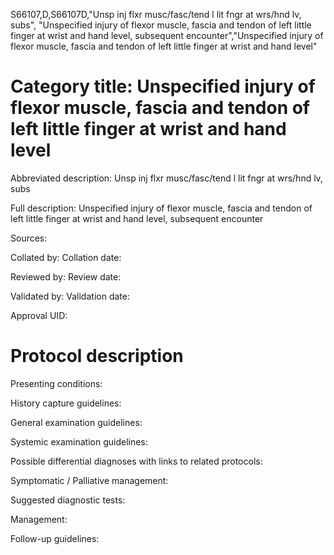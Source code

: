 S66107,D,S66107D,"Unsp inj flxr musc/fasc/tend l lit fngr at wrs/hnd lv, subs", "Unspecified injury of flexor muscle, fascia and tendon of left little finger at wrist and hand level, subsequent encounter","Unspecified injury of flexor muscle, fascia and tendon of left little finger at wrist and hand level"
# Category title: Unspecified injury of flexor muscle, fascia and tendon of left little finger at wrist and hand level

Abbreviated description: Unsp inj flxr musc/fasc/tend l lit fngr at wrs/hnd lv, subs

Full description: Unspecified injury of flexor muscle, fascia and tendon of left little finger at wrist and hand level, subsequent encounter

Sources:

Collated by:
Collation date:

Reviewed by:
Review date:

Validated by:
Validation date:

Approval UID:

# Protocol description

Presenting conditions:

History capture guidelines:

General examination guidelines:

Systemic examination guidelines:

Possible differential diagnoses with links to related protocols:

Symptomatic / Palliative management:

Suggested diagnostic tests:

Management:

Follow-up guidelines:
